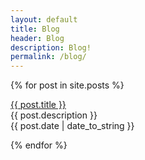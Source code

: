 ```yaml
---
layout: default
title: Blog
header: Blog
description: Blog!
permalink: /blog/
---
```


{% for post in site.posts %}
  <p><a href="{{ post.title | prepend: site.baseurl | filter: /failosophy/blog }}">{{ post.title }}</a><br>
  {{ post.description }}<br>
   {{ post.date | date_to_string }}</p>
{% endfor %}
